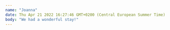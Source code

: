 ```yaml
---
name: "Joanna"
date: Thu Apr 21 2022 16:27:46 GMT+0200 (Central European Summer Time)
body: "We had a wonderful stay!"
---
```

